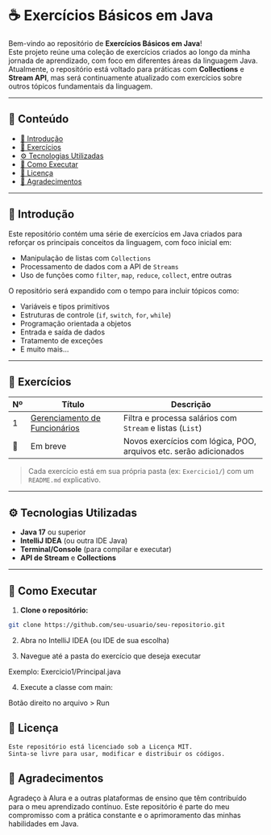 # ☕ Exercícios Básicos em Java

Bem-vindo ao repositório de **Exercícios Básicos em Java**!  
Este projeto reúne uma coleção de exercícios criados ao longo da minha jornada de aprendizado, com foco em diferentes áreas da linguagem Java.  
Atualmente, o repositório está voltado para práticas com **Collections** e **Stream API**, mas será continuamente atualizado com exercícios sobre outros tópicos fundamentais da linguagem.

---

## 📑 Conteúdo

- [📝 Introdução](#-introdução)
- [📂 Exercícios](#-exercícios)
- [⚙️ Tecnologias Utilizadas](#️-tecnologias-utilizadas)
- [🚀 Como Executar](#-como-executar)
- [📄 Licença](#-licença)
- [🙌 Agradecimentos](#-agradecimentos)

---

## 📝 Introdução

Este repositório contém uma série de exercícios em Java criados para reforçar os principais conceitos da linguagem, com foco inicial em:

- Manipulação de listas com `Collections`
- Processamento de dados com a API de `Streams`
- Uso de funções como `filter`, `map`, `reduce`, `collect`, entre outras

O repositório será expandido com o tempo para incluir tópicos como:

- Variáveis e tipos primitivos
- Estruturas de controle (`if`, `switch`, `for`, `while`)
- Programação orientada a objetos
- Entrada e saída de dados
- Tratamento de exceções
- E muito mais...

---

## 📂 Exercícios

| Nº | Título                        | Descrição                                                         |
|----|-------------------------------|-------------------------------------------------------------------|
| 1  | [Gerenciamento de Funcionários](Exercicio1) | Filtra e processa salários com `Stream` e listas (`List`)         |
| 🚧 | Em breve                      | Novos exercícios com lógica, POO, arquivos etc. serão adicionados |

> Cada exercício está em sua própria pasta (ex: `Exercicio1/`) com um `README.md` explicativo.

---

## ⚙️ Tecnologias Utilizadas

- **Java 17** ou superior
- **IntelliJ IDEA** (ou outra IDE Java)
- **Terminal/Console** (para compilar e executar)
- **API de Stream** e **Collections**

---

## 🚀 Como Executar

1. **Clone o repositório:**

```bash
git clone https://github.com/seu-usuario/seu-repositorio.git
```
2. Abra no IntelliJ IDEA (ou IDE de sua escolha)

3. Navegue até a pasta do exercício que deseja executar

Exemplo: Exercicio1/Principal.java

4. Execute a classe com main:

Botão direito no arquivo > Run

## 📄 Licença
```
Este repositório está licenciado sob a Licença MIT.
Sinta-se livre para usar, modificar e distribuir os códigos.
```

## 🙌 Agradecimentos
Agradeço à Alura e a outras plataformas de ensino que têm contribuído para o meu aprendizado contínuo.
Este repositório é parte do meu compromisso com a prática constante e o aprimoramento das minhas habilidades em Java.
